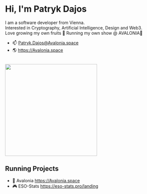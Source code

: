 # Hi, I'm Patryk Dajos
I am a software developer from Vienna.<br/>
Interested in Cryptography, Artificial Intelligence, Design and Web3.<br/>
Love growing my own fruits 🍊 Running my own show @ AVALONIA🔺<br/>

- 📫 Patryk.Dajos@Avalonia.space
- 🌎 https://Avalonia.space
<br/>
<img src="https://i.imgur.com/Dlxh5g2.png" width="300" /><br/>

## Running Projects
- 🔺 Avalonia https://Avalonia.space
- 🎮 ESO-Stats https://eso-stats.pro/landing
